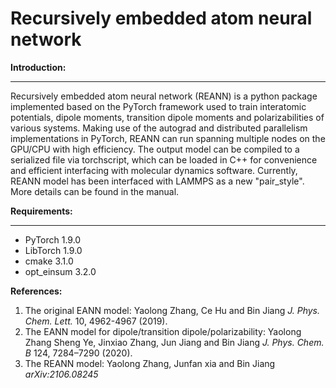 Recursively embedded atom neural network 
=================================================
**Introduction:**
___________________________
  Recursively embedded atom neural network (REANN) is a python package implemented based on the PyTorch framework used to train interatomic potentials, dipole moments, transition dipole moments and polarizabilities of various systems. Making use of the autograd and distributed parallelism implementations in PyTorch, REANN can run spanning multiple nodes on the GPU/CPU with high efficiency. The output model can be compiled to a serialized file via torchscript, which can be loaded in C++ for convenience and efficient interfacing with molecular dynamics software. Currently, REANN model has been interfaced with LAMMPS as a new "pair_style". More details can be found in the manual.

**Requirements:**
___________________________________
* PyTorch 1.9.0
* LibTorch 1.9.0
* cmake 3.1.0
* opt_einsum 3.2.0

**References:**
1. The original EANN model: Yaolong Zhang, Ce Hu and Bin Jiang *J. Phys. Chem. Lett.* 10, 4962-4967 (2019).
2. The EANN model for dipole/transition dipole/polarizability: Yaolong Zhang  Sheng Ye, Jinxiao Zhang, Jun Jiang and Bin Jiang *J. Phys. Chem. B*  124, 7284–7290 (2020).
3. The REANN model: Yaolong Zhang, Junfan xia and Bin Jiang *arXiv:2106.08245*

